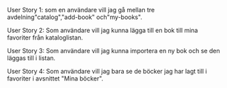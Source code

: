 
User Story 1: som en användare vill jag gå mellan tre avdelning"catalog","add-book" och"my-books".

User Story 2:  Som användare vill jag kunna lägga till en bok till mina favoriter från kataloglistan.

User Story 3: Som användare vill jag kunna importera en ny bok och se den läggas till i listan.

User Story 4: Som användare vill jag bara se de böcker jag har lagt till i favoriter i avsnittet "Mina böcker".
